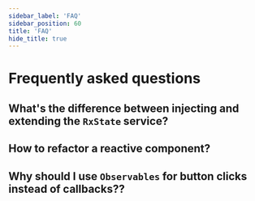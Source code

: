 ```yaml
---
sidebar_label: 'FAQ'
sidebar_position: 60
title: 'FAQ'
hide_title: true
---
```


# Frequently asked questions

## What's the difference between injecting and extending the `RxState` service?

## How to refactor a reactive component?

## Why should I use `Observables` for button clicks instead of callbacks??
